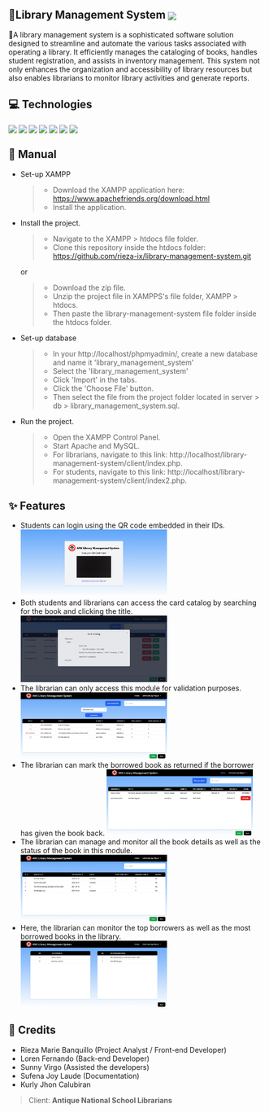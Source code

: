 <h2>
    📁Library Management System
    <img width="13%" style="vertical-align:middle" src="https://badgen.net/badge/status/finished/blue" />
</h2>

📝A library management system is a sophisticated software solution designed to streamline and automate the various tasks associated with operating a library. It efficiently manages the cataloging of books, handles student registration, and assists in inventory management. This system not only enhances the organization and accessibility of library resources but also enables librarians to monitor library activities and generate reports.

## 💻 Technologies

<p align="left">
    <img width="4.6%" align="center" src="https://www.svgrepo.com/show/452228/html-5.svg">
    <img width="4.6%" align="center" src="https://www.svgrepo.com/show/354431/tailwindcss-icon.svg">
    <img width="3.4%" align="center" src="https://www.svgrepo.com/show/349419/javascript.svg">
    <img width="5%" align="center" src="https://www.svgrepo.com/show/354180/php.svg">
    <img width="7.8%" align="center" src="https://www.svgrepo.com/show/303251/mysql-logo.svg">
    <img width="3.6%" align="center" src="https://www.apachefriends.org/images/xampp-logo-ac950edf.svg">
    <img width="4.2%" align="center" src="https://www.svgrepo.com/show/452129/vs-code.svg">
</p>

## 📖 Manual

- Set-up XAMPP

  > - Download the XAMPP application here: https://www.apachefriends.org/download.html
  > - Install the application.

- Install the project.

  > - Navigate to the XAMPP > htdocs file folder.
  > - Clone this repository inside the htdocs folder: https://github.com/rieza-ix/library-management-system.git

  or

  > - Download the zip file.
  > - Unzip the project file in XAMPPS's file folder, XAMPP > htdocs.
  > - Then paste the library-management-system file folder inside the htdocs folder.

- Set-up database

  > - In your http://localhost/phpmyadmin/, create a new database and name it 'library_management_system'
  > - Select the 'library_management_system'
  > - Click 'Import' in the tabs.
  > - Click the 'Choose File' button.
  > - Then select the file from the project folder located in server > db > library_management_system.sql.

- Run the project.
  > - Open the XAMPP Control Panel.
  > - Start Apache and MySQL.
  > - For librarians, navigate to this link: http://localhost/library-management-system/client/index.php.
  > - For students, navigate to this link: http://localhost/library-management-system/client/index2.php.

## ✨ Features

- Students can login using the QR code embedded in their IDs.
  <img width="60%" src="./snapshots/borrower-login-form.png" />
- Both students and librarians can access the card catalog by searching for the book and clicking the title.
  <img display="block" width="60%" src="./snapshots/card-catalog.png" />
- The librarian can only access this module for validation purposes.
  <img width="60%" src="./snapshots/borrow-book.png" />
- The librarian can mark the borrowed book as returned if the borrower has given the book back.
  <img width="60%" src="./snapshots/return-book.png" />
- The librarian can manage and monitor all the book details as well as the status of the book in this module.
  <img width="60%" src="./snapshots/inventory-reports.png" />
- Here, the librarian can monitor the top borrowers as well as the most borrowed books in the library.
  <img width="60%" src="./snapshots/statistical-reports.png" />

## 👥 Credits

- Rieza Marie Banquillo (Project Analyst / Front-end Developer)
- Loren Fernando (Back-end Developer)
- Sunny Virgo (Assisted the developers)
- Sufena Joy Laude (Documentation)
- Kurly Jhon Calubiran

> Client: **Antique National School Librarians**
